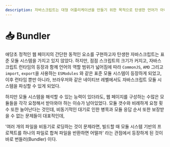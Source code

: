 ```yaml
---
description: 자바스크립트는 대형 어플리케이션을 만들기 위한 목적으로 탄생한 언어가 아니다.
---
```


# 📥 Bundler

애당초 정적인 웹 페이지의 간단한 동적인 요소를 구현하고자 탄생한 자바스크립트는 표준 모듈 시스템을 가지고 있지 않았다. 하지만,  점점 스크립트의 크기가 커지고, 자바스크립트 런타임의 등장과 함께 언어의 역할 범위가 넓어짐에 따라 `CommonJS`, `AMD` 그리고 `import`, `export`을 사용하는 `ESModules` 와 같은 표준 모듈 시스템이 등장하게 되었고, 이후 런타임 뿐만 아니라, 브라우저와 같은 네이티브 레벨에서도 자바스크립트 모듈 시스템을 파싱할 수 있게 되었다.&#x20;

하지만 모듈 시스템을 해석할 수 있는 능력이 있더라도, 웹 페이지를 구성하는 수많은 모듈들을 각각 요청해서 받아와야 하는 이슈가 남아있었다. 모듈 갯수와 비례하게 요청 횟수 또한 늘어난다는 것인데, 비동기적인 대기로 인한 병목과 모듈 응답 순서 또한 보장받을 수 없는 문제들이 대표적인데,

'여러 개의 파일을 비동기로 로딩하는 것이 문제라면, 빌드할 때 모듈 시스템 기반의 프로젝트를 하나의 파일로 합쳐 파일을 반환하면 어떨까' 라는 관점에서 등장하게 된 것이 바로 번들러(Bundler) 이다.







